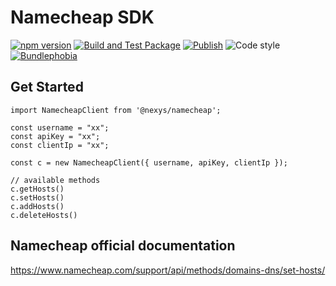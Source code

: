 # Namecheap SDK

[![npm version](https://img.shields.io/npm/v/@nexys/namecheap.svg)](https://www.npmjs.com/package/@nexys/namecheap)
[![Build and Test Package](https://github.com/nexys-system/namecheap-sdk/actions/workflows/test.yml/badge.svg)](https://github.com/nexys-system/namecheap-sdk/actions/workflows/test.yml)
[![Publish](https://github.com/nexys-system/namecheap-sdk/actions/workflows/publish.yml/badge.svg)](https://github.com/nexys-system/namecheap-sdk/actions/workflows/publish.yml)
![Code style](https://img.shields.io/badge/code_style-prettier-ff69b4.svg)
[![Bundlephobia](https://badgen.net/bundlephobia/min/@nexys/namecheap)](https://bundlephobia.com/result?p=@nexys/namecheap)

## Get Started

```
import NamecheapClient from '@nexys/namecheap';

const username = "xx";
const apiKey = "xx";
const clientIp = "xx";

const c = new NamecheapClient({ username, apiKey, clientIp });

// available methods
c.getHosts()
c.setHosts()
c.addHosts()
c.deleteHosts()
```

## Namecheap official documentation

https://www.namecheap.com/support/api/methods/domains-dns/set-hosts/
